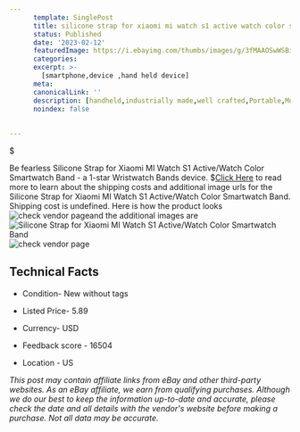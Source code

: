 ```yaml
---
      template: SinglePost
      title: silicone strap for xiaomi mi watch s1 active watch color smartwatch band
      status: Published
      date: '2023-02-12'
      featuredImage: https://i.ebayimg.com/thumbs/images/g/3fMAAOSwWSBie4K-/s-l225.jpg
      categories: 
      excerpt: >-
        [smartphone,device ,hand held device]
      meta:
      canonicalLink: ''
      description: [handheld,industrially made,well crafted,Portable,Mobile,Compact,Convenient,Lightweight,Maneuverable,Man-portable,Miniature,Carriable,Hand-held,Light,Holdable,Transportable,Mobile device,Pocket-sized,On-the-go,Wireless,Cordless,Compact size,Convenient size, smartphone,device ,hand held device]
      noindex: false
      
        
---
```

$

Be fearless Silicone Strap for Xiaomi MI Watch S1 Active/Watch Color Smartwatch Band - a 1-star Wristwatch Bands device.
$[Click Here](https://www.ebay.com/itm/403648315095?hash=item5dfb507ed7%3Ag%3A3fMAAOSwWSBie4K-&mkevt=1&mkcid=1&mkrid=711-53200-19255-0&campid=%253CePNCampaignId%253E&customid=%253CreferenceId%253E&toolid=10049) to read more to learn about the shipping costs and additional image urls for the Silicone Strap for Xiaomi MI Watch S1 Active/Watch Color Smartwatch Band. Shipping cost is undefined. Here is how the product looks ![check vendor page](https://i.ebayimg.com/thumbs/images/g/3fMAAOSwWSBie4K-/s-l225.jpg)and the additional images are![Silicone Strap for Xiaomi MI Watch S1 Active/Watch Color Smartwatch Band](https://i.ebayimg.com/images/g/3fMAAOSwWSBie4K-/s-l1200.jpg)![check vendor page](https://origin-galleryplus.ebayimg.com/ws/web/403648315095_2_0_1/225x225.jpg,https://origin-galleryplus.ebayimg.com/ws/web/403648315095_3_0_1/225x225.jpg,https://origin-galleryplus.ebayimg.com/ws/web/403648315095_4_0_1/225x225.jpg,https://origin-galleryplus.ebayimg.com/ws/web/403648315095_5_0_1/225x225.jpg,https://origin-galleryplus.ebayimg.com/ws/web/403648315095_6_0_1/225x225.jpg,https://origin-galleryplus.ebayimg.com/ws/web/403648315095_7_0_1/225x225.jpg,https://origin-galleryplus.ebayimg.com/ws/web/403648315095_8_0_1/225x225.jpg,https://origin-galleryplus.ebayimg.com/ws/web/403648315095_9_0_1/225x225.jpg,https://origin-galleryplus.ebayimg.com/ws/web/403648315095_10_0_1/225x225.jpg,https://origin-galleryplus.ebayimg.com/ws/web/403648315095_11_0_1/225x225.jpg,https://origin-galleryplus.ebayimg.com/ws/web/403648315095_12_0_1/225x225.jpg)



 ## Technical Facts 



     
      

 - Condition- New without tags 


      

 - Listed Price- 5.89 


      

 - Currency- USD 


      

 - Feedback score - 16504 


      

 - Location - US 


      
      

 *_This post may contain affiliate links from eBay and other third-party websites. As an eBay affiliate, we earn from qualifying purchases. Although we do our best to keep the information up-to-date and accurate, please check the date and all details with the vendor's website before making a purchase. Not all data may be accurate._*






